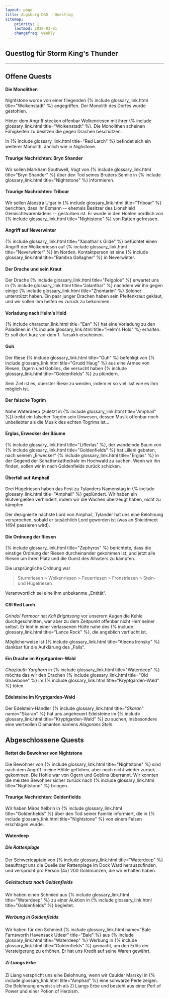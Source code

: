 ```yaml
---
layout: page
title: Augsburg D&D - Questlog
sitemap:
    priority: 1
    lastmod: 2018-03-01
    changefreq: weekly
---
```


## Questlog für Storm King's Thunder

----

## Offene Quests

#### Die Monolithen

Nightstone wurde von einer fliegenden {% include glossary_link.html
title="Wolkenstadt" %} angegriffen. Der Monolith des Dorfes wurde gestohlen.

Hinter dem Angriff stecken offenbar Wolkenriesen mit ihrer {% include
glossary_link.html title="Wolkenstadt" %}. Die Monolithen scheinen Fähigkeiten
zu besitzen die gegen Drachen beschützen.

In {% include glossary_link.html title="Red Larch" %} befindet sich ein
weiterer Monolith, ähnlich wie in Nighstone.

#### Traurige Nachrichten: Bryn Shander

Wir sollen Markham Southwell, Vogt von {% include glossary_link.html
title="Bryn Shander" %} über den Tod seines Bruders Semile in {% include
glossary_link.html title="Nightstone" %} informieren.

#### Traurige Nachrichten: Triboar

Wir sollen Alaestra Ulgar in {% include glossary_link.html title="Triboar" %} berichten, dass ihr Exmann -- ehemals Besitzer des Lionshield Gemischtwarenladens -- gestorben ist. Er wurde in den Höhlen nördlich von {% include glossary_link.html title="Nightstone" %} von Ratten gefressen.

#### Angriff auf Neverwinter

{% include glossary_link.html title="Xanathar's Gilde" %} befüchtet einen Angriff der Wolkenriesen auf {% include glossary_link.html title="Neverwinter" %} im Norden. Kontaktperson ist eine {% include glossary_link.html title="Bambra Gallagher" %} in Neverwinter.

#### Der Drache und sein Kraut

Der Drache {% include glossary_link.html title="Felgolos" %} erwartet uns in {% include glossary_link.html title="Jalanthar" %} nachdem wir ihn gegen einige {% include glossary_link.html title="Zhentarim" %} Söldner unterstützt haben. Ein paar junger Drachen haben sein Pfeifenkraut geklaut, und wir sollen ihm helfen es zurück zu bekommen.

#### Vorladung nach Helm's Hold

{% include character_link.html title="Ean" %} hat eine Vorladung zu den
Paladinen in {% include glossary_link.html title="Helm's Hold" %} erhalten. Er soll dort kurz vor dem 1. Tarsakh erscheinen.

#### Guh

Der Riese {% include glossary_link.html title="Guh" %} befehligt von {% include glossary_link.html title="Grudd Haug" %} aus eine Armee von Riesen, Ogern und Goblins, die versucht haben {% include glossary_link.html title="Goldenfields" %} zu plündern.

Sein Ziel ist es, oberster Riese zu werden, indem er so viel isst wie es ihm
möglich ist.

#### Der falsche Togrim

Nahe Waterdeep (zuletzt in {% include glossary_link.html title="Amphail" %})
treibt ein falscher Togrim sein Unwesen, dessen Musik offenbar noch unbeliebter
als die Musik des echten Togrims ist…

#### Erglas, Erwecker der Bäume

{% include glossary_link.html title="Lifferlas" %}, der wandelnde Baum von {%
include glossary_link.html title="Goldenfields" %} hat Lilleni gebeten, nach
seinem „Erwecker“ {% include glossary_link.html title="Erglas" %} in der Gegend
der Schattenkathedrale im Hochwald zu suchen. Wenn wir ihn finden, sollen wir
in nach Goldenfields zurück schicken.

#### Überfall auf Amphail

Drei Hügelriesen haben das Fest zu Tylanders Namenstag in {% include
glossary_link.html title="Amphail" %} geplündert. Wir haben ein Blutvergießen
verhindert, indem wir die Wachen überzeugt haben, nicht zu kämpfen.

Der designierte nächste Lord von Amphail, Tylander hat uns eine Belohnung versprochen, sobald er tatsächlich
Lord geworden ist (was an Shieldmeet 1494 passieren wird).

#### Die Ordnung der Riesen

{% include glossary_link.html title="Zephyros" %} berichtete, dass die einstige
Ordnung der Riesen durcheinander gekommen ist, und jetzt alle Riesen um ihren
Platz und die Gunst des Allvaters zu kämpfen.

Die ursprüngliche Ordnung war

> Sturmriesen > Wolkenriesen > Feuerriesen > Fronstriesen > Stein- und Hügelriesen

Verantwortlich sei eine ihm unbekannte „Entität“.

#### CSI Red Larch

*Grindol Farmoor* hat *Kali Brightsong* vor unserern Augen die Kehle durchgeschnitten, war aber zu dem Zeitpunkt
offenbar nicht Herr seiner selbst. Er lebt in einer verlassenen Hütte nahe des
{% include glossary_link.html title="Lance Rock" %}, die angeblich verflucht
ist.

Möglicherweise ist {% include glossary_link.html title="Aleena Ironsky" %} dankbar
für die Aufklärung des „Falls“.

#### Ein Drache im Kryptgarden-Wald
*Chazlauth Yarghorn* in {% include glossary_link.html title="Waterdeep" %}
möchte das wir den Drachen {% include glossary_link.html title="Old Gnawbone" %} im
{% include glossary_link.html title="Kryptgarden-Wald" %} töten.

#### Edelsteine im Kryptgarden-Wald
Der Edelstein-Händler {% include glossary_link.html title="*Skaran*" name="Skaran" %} hat uns angeheuert Edelsteine im {% include
glossary_link.html title="Kryptgarden-Wald" %} zu suchen, insbesondere eine
wertvollen Diamanten namens *Alagorans Stein*.

## Abgeschlossene Quests

#### Rettet die Bewohner von Nightstone

Die Bewohner von {% include glossary_link.html title="Nightstone" %} sind nach dem Angriff in eine Höhle geflohen, aber noch nicht wieder zurück gekommen.
Die Höhle war von Ogern und Goblins überrannt. Wir konnten die meisten Bewohner sicher zurück nach {% include glossary_link.html title="Nightstone" %} bringen.

#### Traurige Nachrichten: Goldenfields

Wir haben Miros Xelbrin in {% include glossary_link.html title="Goldenfields" %} über den Tod seiner Familie informiert, die in {% include glossary_link.html title="Nightstone" %} von einem Felsen erschlagen wurde.

#### **Waterdeep**

##### Die Rattenplage

Der Schwertcaptain von {% include glossary_link.html title="Waterdeep" %} beauftragt uns die Quelle der Rattenplage im Dock Ward herauszufinden, und verspricht pro Person (4x) 200 Goldmünzen, die wir erhalten haben.

##### Geleitschutz nach Goldenfields

Wir haben einen Schmied aus {% include glossary_link.html title="Waterdeep" %} zu einer Auktion in {% include glossary_link.html title="Goldenfields" %} begleitet.

##### Werbung in Goldenfields

Wir haben für den Schmied {% include glossary_link.html name="Bale Farnsworth Havensack Udeer" title="Bale" %} aus {% include glossary_link.html title="Waterdeep" %} Werbung in {% include glossary_link.html title="Goldenfields" %} gemacht, um den Erlös der Versteigerung zu erhöhen. Er hat uns Kredit auf seine Waren gewährt.

##### Zi Liangs Erbe

Zi Liang verspricht uns eine Belohnung, wenn wir Caulder Marskyl in {% include
glossary_link.html title="Amphail" %} eine schwarze Perle zeigen. Die Belohnung
erweist sich als Zi Liangs Erbe und besteht aus einer Perl of Power und einer
Potion of Heroism.
